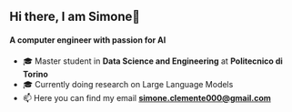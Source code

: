 <h2 align="left">Hi there, I am Simone👋</h2>
<h4 align="left">A computer engineer with passion for AI</h4>

- :mortar_board: Master student in **Data Science and Engineering** at **Politecnico di Torino**
- :mortar_board: Currently doing research on Large Language Models 
- 📫 Here you can find my email **simone.clemente000@gmail.com**

<!--
**simoclemens/simoclemens** is a ✨ _special_ ✨ repository because its `README.md` (this file) appears on your GitHub profile.

Here are some ideas to get you started:

- 🔭 I’m currently working on ...
- 🌱 I’m currently learning ...
- 👯 I’m looking to collaborate on ...
- 🤔 I’m looking for help with ...
- 💬 Ask me about ...
- 📫 How to reach me: ...
- 😄 Pronouns: ...
- ⚡ Fun fact: ...
-->
